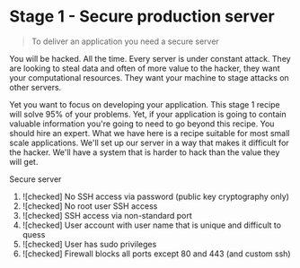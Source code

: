 # Stage 1 - Secure production server

> To deliver an application you need a secure server

You will be hacked. All the time.  Every server is under constant attack.  They are
looking to steal data and often of more value to the hacker, they want your computational resources. They want your machine
to stage attacks on other servers.

Yet you want to focus on developing your application.  This stage 1 recipe will solve 95% of your problems.  Yet, if your
application is going to contain valuable information you're going to need to go beyond this recipe. You should hire an expert.
What we have here is a recipe suitable for most small scale applications.  We'll set up our server in a way that makes
it difficult for the hacker. We'll have a system that is harder to hack than the value they will get.

Secure server
1. ![checked] No SSH access via password (public key cryptography only)
2. ![checked] No root user SSH access
3. ![checked] SSH access via non-standard port
4. ![checked] User account with user name that is unique and difficult to quess
5. ![checked] User has sudo privileges
6. ![checked] Firewall blocks all ports except 80 and 443 (and custom ssh)


